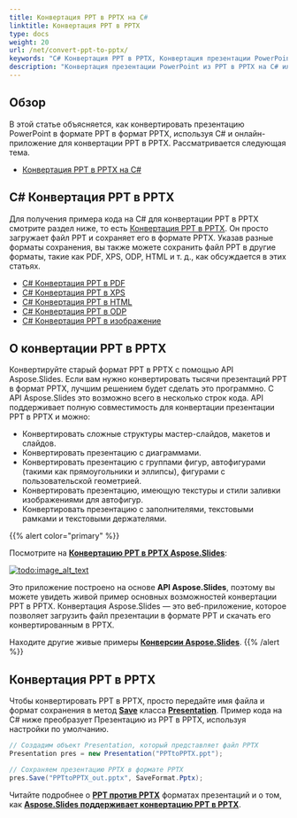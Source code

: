 ```yaml
---
title: Конвертация PPT в PPTX на C#
linktitle: Конвертация PPT в PPTX
type: docs
weight: 20
url: /net/convert-ppt-to-pptx/
keywords: "C# Конвертация PPT в PPTX, Конвертация презентации PowerPoint, PPT в PPTX, C#, Csharp, .NET, Aspose.Slides"
description: "Конвертация презентации PowerPoint из PPT в PPTX на C# или .NET"
---
```


## **Обзор**

В этой статье объясняется, как конвертировать презентацию PowerPoint в формате PPT в формат PPTX, используя C# и онлайн-приложение для конвертации PPT в PPTX. Рассматривается следующая тема.

- [Конвертация PPT в PPTX на C#](#convert-ppt-to-pptx)

## **C# Конвертация PPT в PPTX**

Для получения примера кода на C# для конвертации PPT в PPTX смотрите раздел ниже, то есть [Конвертация PPT в PPTX](#convert-ppt-to-pptx). Он просто загружает файл PPT и сохраняет его в формате PPTX. Указав разные форматы сохранения, вы также можете сохранить файл PPT в другие форматы, такие как PDF, XPS, ODP, HTML и т. д., как обсуждается в этих статьях.

- [C# Конвертация PPT в PDF](https://docs.aspose.com/slides/net/convert-powerpoint-to-pdf/)
- [C# Конвертация PPT в XPS](https://docs.aspose.com/slides/net/convert-powerpoint-to-xps/)
- [C# Конвертация PPT в HTML](https://docs.aspose.com/slides/net/convert-powerpoint-to-html/)
- [C# Конвертация PPT в ODP](https://docs.aspose.com/slides/net/save-presentation/)
- [C# Конвертация PPT в изображение](https://docs.aspose.com/slides/net/convert-powerpoint-to-png/)

## **О конвертации PPT в PPTX**
Конвертируйте старый формат PPT в PPTX с помощью API Aspose.Slides. Если вам нужно конвертировать тысячи презентаций PPT в формат PPTX, лучшим решением будет сделать это программно. С API Aspose.Slides это возможно всего в несколько строк кода. API поддерживает полную совместимость для конвертации презентации PPT в PPTX и можно:

- Конвертировать сложные структуры мастер-слайдов, макетов и слайдов.
- Конвертировать презентацию с диаграммами.
- Конвертировать презентацию с группами фигур, автофигурами (такими как прямоугольники и эллипсы), фигурами с пользовательской геометрией.
- Конвертировать презентацию, имеющую текстуры и стили заливки изображениями для автофигур.
- Конвертировать презентацию с заполнителями, текстовыми рамками и текстовыми держателями.

{{% alert color="primary" %}} 

Посмотрите на [**Конвертацию PPT в PPTX Aspose.Slides**](https://products.aspose.app/slides/conversion/ppt-to-pptx):

[](https://products.aspose.app/slides/conversion/ppt-to-pptx)

[![todo:image_alt_text](ppt-to-pptx.png)](https://products.aspose.app/slides/conversion/ppt-to-pptx)

Это приложение построено на основе **API Aspose.Slides**, поэтому вы можете увидеть живой пример основных возможностей конвертации PPT в PPTX. Конвертация Aspose.Slides — это веб-приложение, которое позволяет загрузить файл презентации в формате PPT и скачать его конвертированным в PPTX.

Находите другие живые примеры [**Конверсии Aspose.Slides**](https://products.aspose.app/slides/conversion/).
{{% /alert %}} 

## **Конвертация PPT в PPTX**
Чтобы конвертировать PPT в PPTX, просто передайте имя файла и формат сохранения в метод [**Save**](https://reference.aspose.com/slides/net/aspose.slides/presentation/methods/save/index) класса [**Presentation**](https://reference.aspose.com/slides/net/aspose.slides/presentation). Пример кода на C# ниже преобразует Презентацию из PPT в PPTX, используя настройки по умолчанию.

```c#
// Создадим объект Presentation, который представляет файл PPTX
Presentation pres = new Presentation("PPTtoPPTX.ppt");

// Сохраняем презентацию PPTX в формате PPTX
pres.Save("PPTtoPPTX_out.pptx", SaveFormat.Pptx);
```

Читайте подробнее о [**PPT против PPTX**](/slides/net/ppt-vs-pptx/) форматах презентаций и о том, как [**Aspose.Slides поддерживает конвертацию PPT в PPTX**](/slides/net/convert-ppt-to-pptx/).